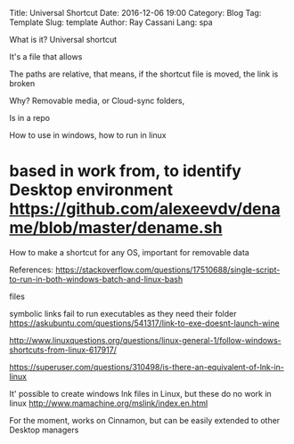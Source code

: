 Title: Universal Shortcut
Date: 2016-12-06 19:00
Category: Blog
Tag: Template
Slug: template
Author: Ray Cassani
Lang: spa


What is it?
Universal shortcut

It's a file that allows


The paths are relative, that means, if the shortcut file is moved, the link is broken


Why?
Removable media, or Cloud-sync folders,

Is in a repo

How to use in windows, how to run in linux

# based in work from, to identify Desktop environment https://github.com/alexeevdv/dename/blob/master/dename.sh    


How to make a shortcut for any OS, important for removable data

References:
https://stackoverflow.com/questions/17510688/single-script-to-run-in-both-windows-batch-and-linux-bash

files

symbolic links fail to run executables as they need their folder
https://askubuntu.com/questions/541317/link-to-exe-doesnt-launch-wine


http://www.linuxquestions.org/questions/linux-general-1/follow-windows-shortcuts-from-linux-617917/

https://superuser.com/questions/310498/is-there-an-equivalent-of-lnk-in-linux

It' possible to create windows lnk files in Linux, but these do no work in linux
http://www.mamachine.org/mslink/index.en.html

For the moment, works on Cinnamon, but can be easily extended to other Desktop managers

